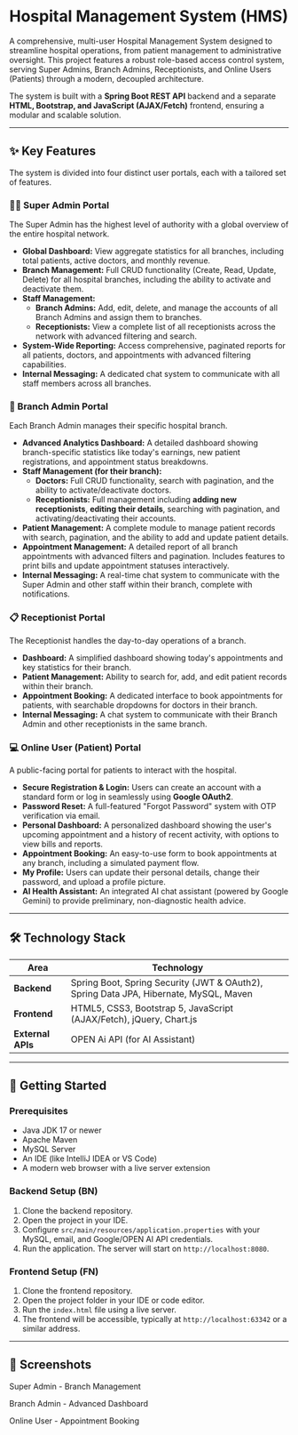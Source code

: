 # Hospital Management System (HMS)

A comprehensive, multi-user Hospital Management System designed to streamline hospital operations, from patient management to administrative oversight. This project features a robust role-based access control system, serving Super Admins, Branch Admins, Receptionists, and Online Users (Patients) through a modern, decoupled architecture.

The system is built with a **Spring Boot REST API** backend and a separate **HTML, Bootstrap, and JavaScript (AJAX/Fetch)** frontend, ensuring a modular and scalable solution.

---

## ✨ Key Features

The system is divided into four distinct user portals, each with a tailored set of features.

### 👨‍💼 Super Admin Portal
The Super Admin has the highest level of authority with a global overview of the entire hospital network.
- **Global Dashboard:** View aggregate statistics for all branches, including total patients, active doctors, and monthly revenue.
- **Branch Management:** Full CRUD functionality (Create, Read, Update, Delete) for all hospital branches, including the ability to activate and deactivate them.
- **Staff Management:**
    -   **Branch Admins:** Add, edit, delete, and manage the accounts of all Branch Admins and assign them to branches.
    -   **Receptionists:** View a complete list of all receptionists across the network with advanced filtering and search.
- **System-Wide Reporting:** Access comprehensive, paginated reports for all patients, doctors, and appointments with advanced filtering capabilities.
- **Internal Messaging:** A dedicated chat system to communicate with all staff members across all branches.

### 🏥 Branch Admin Portal
Each Branch Admin manages their specific hospital branch.
- **Advanced Analytics Dashboard:** A detailed dashboard showing branch-specific statistics like today's earnings, new patient registrations, and appointment status breakdowns.
- **Staff Management (for their branch):**
    -   **Doctors:** Full CRUD functionality, search with pagination, and the ability to activate/deactivate doctors.
    -   **Receptionists:** Full management including **adding new receptionists**, **editing their details**, searching with pagination, and activating/deactivating their accounts.
- **Patient Management:** A complete module to manage patient records with search, pagination, and the ability to add and update patient details.
- **Appointment Management:** A detailed report of all branch appointments with advanced filters and pagination. Includes features to print bills and update appointment statuses interactively.
- **Internal Messaging:** A real-time chat system to communicate with the Super Admin and other staff within their branch, complete with notifications.

### 📋 Receptionist Portal
The Receptionist handles the day-to-day operations of a branch.
- **Dashboard:** A simplified dashboard showing today's appointments and key statistics for their branch.
- **Patient Management:** Ability to search for, add, and edit patient records within their branch.
- **Appointment Booking:** A dedicated interface to book appointments for patients, with searchable dropdowns for doctors in their branch.
- **Internal Messaging:** A chat system to communicate with their Branch Admin and other receptionists in the same branch.

### 💻 Online User (Patient) Portal
A public-facing portal for patients to interact with the hospital.
- **Secure Registration & Login:** Users can create an account with a standard form or log in seamlessly using **Google OAuth2**.
- **Password Reset:** A full-featured "Forgot Password" system with OTP verification via email.
- **Personal Dashboard:** A personalized dashboard showing the user's upcoming appointment and a history of recent activity, with options to view bills and reports.
- **Appointment Booking:** An easy-to-use form to book appointments at any branch, including a simulated payment flow.
- **My Profile:** Users can update their personal details, change their password, and upload a profile picture.
- **AI Health Assistant:** An integrated AI chat assistant (powered by Google Gemini) to provide preliminary, non-diagnostic health advice.

---

## 🛠️ Technology Stack

| Area          | Technology                                                                          |
|---------------|-------------------------------------------------------------------------------------|
| **Backend** | Spring Boot, Spring Security (JWT & OAuth2), Spring Data JPA, Hibernate, MySQL, Maven |
| **Frontend** | HTML5, CSS3, Bootstrap 5, JavaScript (AJAX/Fetch), jQuery, Chart.js                 |
| **External APIs** | OPEN Ai API (for AI Assistant)                                                |

---

## 🚀 Getting Started

### Prerequisites
-   Java JDK 17 or newer
-   Apache Maven
-   MySQL Server
-   An IDE (like IntelliJ IDEA or VS Code)
-   A modern web browser with a live server extension

### Backend Setup (BN)
1.  Clone the backend repository.
2.  Open the project in your IDE.
3.  Configure `src/main/resources/application.properties` with your MySQL, email, and Google/OPEN AI API credentials.
4.  Run the application. The server will start on `http://localhost:8080`.

### Frontend Setup (FN)
1.  Clone the frontend repository.
2.  Open the project folder in your IDE or code editor.
3.  Run the `index.html` file using a live server.
4.  The frontend will be accessible, typically at `http://localhost:63342` or a similar address.

---

## 📸 Screenshots



Super Admin - Branch Management


Branch Admin - Advanced Dashboard


Online User - Appointment Booking
